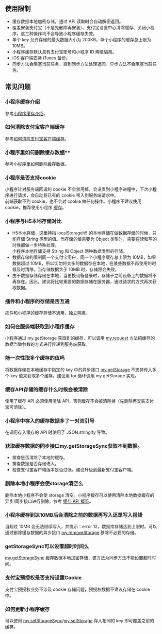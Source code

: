 ## 使用限制
- 缓存数据本地加密存储，通过 API 读取时会自动解密返回。
- 覆盖安装支付宝（不是先删除再安装）、支付宝设置中心清除缓存、关闭小程序，这三种操作均不会导致小程序缓存失效。
- 单个 key 允许存储的最大数据大小为 200KB，单个小程序的缓存总上限为 10MB。
- 小程序缓存默认具有支付宝账号和小程序 ID 两级隔离。
- iOS 客户端支持 iTunes 备份。
- 同步方法会阻塞当前任务，直到同步方法处理返回。异步方法不会阻塞当前任务。

## 常见问题

### 小程序缓存介绍
参考[小程序缓存介绍](https://opendocs.alipay.com/support/01rb0q)。 

### 如何清除支付宝客户端缓存
参考[如何清除支付宝客户端缓存](https://opendocs.alipay.com/support/01rb6x)。 

### 小程序里如何删除缓存数据**
参考[小程序里如何删除缓存数据](https://opendocs.alipay.com/support/01rb94)。 

### 小程序是否支持cookie
小程序针对服务端回设的 cookie 不会禁用掉，会设置到小程序进程中，下次小程序进行请求，会自动将已有的 cookie 带入到服务端请求中。<br />前端获取不到 cookie，也不会对 cookie 做任何操作。小程序不建议使用 cookie，推荐使用小程序 [缓存](https://opendocs.alipay.com/mini/api/qm3ggk)。 

### 小程序与H5本地存储对比

- H5本地存储，这里特指 localStorageh5 的本地存储在做数据存储的时候，只能存储 String 类型的值。当存储的值需要为 Object 类型时，需要在读和写的时候都做一步特殊处理。<br />小程序本地存储支持 String 和 Object 两种数据类型的存储。
- 数据存储的限制同一个支付宝用户，同一个小程序缓存总上限为 10MB，如果数据超过 10MB，所以切勿将太多的数据存在本地，在某些数据不再使用的时候及时清除。当存储数据大于 10MB 时，存储将会失败。
- 由于数据存储存储在本地，当更换设备登录时，存储于之前设备上的数据将不再存在。因此，建议将比较重要的数据存储在服务器，通过请求的方式再次获取数据。 

### 插件和小程序的存储是否互通
插件和小程序的缓存存储不通用，独立隔离。 

### 如何在服务端获取到小程序缓存
小程序通过 my.getStorage 获取到的缓存，可以调用 [my.request](https://opendocs.alipay.com/mini/api/owycmh) 方法把缓存的数据当做参数的方式进行传递到服务端获取。 

### 能一次性取多个缓存的值吗
将数据存储在本地缓存中指定的 key 中的异步接口 [my.getStorage](https://opendocs.alipay.com/mini/api/eocm6v) 不支持传入多个 key 值来获取多个缓存，建议用 for 循环调用 my.getStorage 实现。 

### 缓存API存储的缓存什么时候会被清除
使用了缓存 API 必须使用清除 API，否则缓存不会被清除掉（先删除再安装支付宝可清除）。 

### 小程序中存入的缓存数据多了一对双引号
在调用存入缓存的 API 时使用了 JSON.stringify 导致。 

### 获取缓存数据的同步接口my.getStorageSync获取不到数据。

- 排查是否清除了本地的缓存。
- 排查数据是否存储进入。
- 检查支付宝客户端版本是否过低，建议升级到最新支付宝客户端。 

### 删除本地小程序会使storage清空么
删除本地小程序不会使 storage 清空。小程序缓存可以使用清除本地数据缓存的异步/同步接口进行删除，参考 [缓存 API 概览](https://opendocs.alipay.com/mini/api/qm3ggk)。 

### 小程序缓存到达10MB后会清除之前的数据再写入还是写入报错
当超过 10MB 会无法继续写入，并提示：error 12，数据库存储达到上限时。可以通过删除缓存数据的异步接口 [my.removeStorage](https://opendocs.alipay.com/mini/api/of9hze) 移除不必要的存储。 

### getStorageSync可以设置超时时间么
[my.getStorageSync](https://opendocs.alipay.com/mini/api/ox0wna) 缓存数据本地加密存储，该方法为同步方法不能设置超时时间。 

### 支付宝预授权是否支持设置Cookie
支付宝预授权业务不涉及 cookie 存储问题，预授权数据不建议存储在 cookie 中。 

### 如何更新小程序缓存
可以使用 [my.setStorageSync](https://opendocs.alipay.com/mini/api/cog0du)/[my.setStorage](https://opendocs.alipay.com/mini/api/eocm6v) 存入相同的 key 即可覆盖之前的缓存。<br /> 
